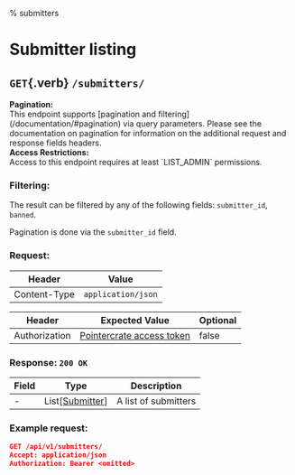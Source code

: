 % submitters

<div class='panel fade js-scroll-anim' data-anim='fade'>

# Submitter listing

## `GET`{.verb} `/submitters/`

<div class='info-green'>
<b>Pagination:</b><br>
This endpoint supports [pagination and filtering](/documentation/#pagination) via query parameters. Please see the documentation on pagination for information
on the additional request and response fields headers.
</div>

<div class='info-yellow'>
<b>Access Restrictions:</b><br>
Access to this endpoint requires at least `LIST_ADMIN` permissions.
</div>

### Filtering:

The result can be filtered by any of the following fields: `submitter_id`, `banned`.

Pagination is done via the `submitter_id` field.

### Request:

| Header       | Value              |
| ------------ | ------------------ |
| Content-Type | `application/json` |

| Header        | Expected Value                                             | Optional |
| ------------- | ---------------------------------------------------------- | -------- |
| Authorization | [Pointercrate access token](/documentation/#access-tokens) | false    |

### Response: `200 OK`

| Field | Type                                            | Description          |
| ----- | ----------------------------------------------- | -------------------- |
| -     | List[[Submitter](/documentation/objects/#user)] | A list of submitters |

### Example request:

```json
GET /api/v1/submitters/
Accept: application/json
Authorization: Bearer <omitted>
```

</div>
